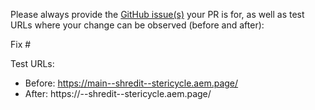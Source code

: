 Please always provide the [GitHub issue(s)](../issues) your PR is for, as well as test URLs where your change can be observed (before and after):

Fix #<gh-issue-id>

Test URLs:
- Before: https://main--shredit--stericycle.aem.page/
- After: https://<branch>--shredit--stericycle.aem.page/
